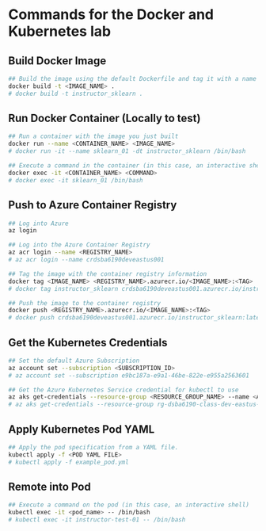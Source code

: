 # Commands for the Docker and Kubernetes lab

## Build Docker Image

```bash
## Build the image using the default Dockerfile and tag it with a name
docker build -t <IMAGE_NAME> .
# docker build -t instructor_sklearn .
```

## Run Docker Container (Locally to test)

```bash
## Run a container with the image you just built
docker run --name <CONTAINER_NAME> <IMAGE_NAME>
# docker run -it --name sklearn_01 -dt instructor_sklearn /bin/bash

## Execute a command in the container (in this case, an interactive shell)
docker exec -it <CONTAINER_NAME> <COMMAND>
# docker exec -it sklearn_01 /bin/bash
```

## Push to Azure Container Registry

```bash
## Log into Azure
az login

## Log into the Azure Container Registry
az acr login --name <REGISTRY_NAME>
# az acr login --name crdsba6190deveastus001

## Tag the image with the container registry information
docker tag <IMAGE_NAME> <REGISTRY_NAME>.azurecr.io/<IMAGE_NAME>:<TAG>
# docker tag instructor_sklearn crdsba6190deveastus001.azurecr.io/instructor_sklearn:latest

## Push the image to the container registry
docker push <REGISTRY_NAME>.azurecr.io/<IMAGE_NAME>:<TAG>
# docker push crdsba6190deveastus001.azurecr.io/instructor_sklearn:latest
```

## Get the Kubernetes Credentials

```bash
## Set the default Azure Subscription
az account set --subscription <SUBSCRIPTION_ID>
# az account set --subscription e9bc187a-e9a1-46be-822e-e955a2563601

## Get the Azure Kubernetes Service credential for kubectl to use
az aks get-credentials --resource-group <RESOURCE_GROUP_NAME> --name <AKS_NAME> --overwrite-existing
# az aks get-credentials --resource-group rg-dsba6190-class-dev-eastus-001 --name kub-dsba6190-class-dev-eastus-001 --overwrite-existing
```

## Apply Kubernetes Pod YAML

```bash
## Apply the pod specification from a YAML file.
kubectl apply -f <POD YAML FILE>
# kubectl apply -f example_pod.yml
```

## Remote into Pod 

```bash
## Execute a command on the pod (in this case, an interactive shell)
kubectl exec -it <pod_name> -- /bin/bash
# kubectl exec -it instructor-test-01 -- /bin/bash
```